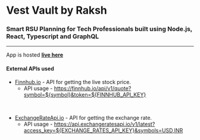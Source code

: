 # Vest Vault by Raksh

### Smart RSU Planning for Tech Professionals built using Node.js, React, Typescript and GraphQL
<hr>

App is hosted **[live here](https://raksh-vest-vault.vercel.app/)**

#### External APIs used

- [Finnhub.io](https://finnhub.io/docs/api) - API for getting the live stock price.
    - API usage - https://finnhub.io/api/v1/quote?symbol=${symbol}&token=${FINNHUB_API_KEY}
    
<br>

- [ExchangeRateApi.io](https://exchangeratesapi.io/) - API for getting the exchange rate.
    - API usage - https://api.exchangeratesapi.io/v1/latest?access_key=${EXCHANGE_RATES_API_KEY}&symbols=USD,INR
